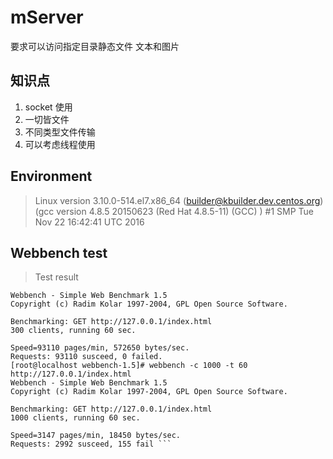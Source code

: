 # mServer
要求可以访问指定目录静态文件 文本和图片
## 知识点
1. socket 使用
2. 一切皆文件
3. 不同类型文件传输
4. 可以考虑线程使用

## Environment
>Linux version 3.10.0-514.el7.x86_64 (builder@kbuilder.dev.centos.org) (gcc version 4.8.5 20150623 (Red Hat 4.8.5-11) (GCC) ) #1 SMP Tue Nov 22 16:42:41 UTC 2016

## Webbench test
 > Test result

``` [root@localhost webbench-1.5]# webbench -c 300 -t 60 http://127.0.0.1/index.html
Webbench - Simple Web Benchmark 1.5
Copyright (c) Radim Kolar 1997-2004, GPL Open Source Software.

Benchmarking: GET http://127.0.0.1/index.html
300 clients, running 60 sec.

Speed=93110 pages/min, 572650 bytes/sec.
Requests: 93110 susceed, 0 failed.
[root@localhost webbench-1.5]# webbench -c 1000 -t 60 http://127.0.0.1/index.html
Webbench - Simple Web Benchmark 1.5
Copyright (c) Radim Kolar 1997-2004, GPL Open Source Software.

Benchmarking: GET http://127.0.0.1/index.html
1000 clients, running 60 sec.

Speed=3147 pages/min, 18450 bytes/sec.
Requests: 2992 susceed, 155 fail ```